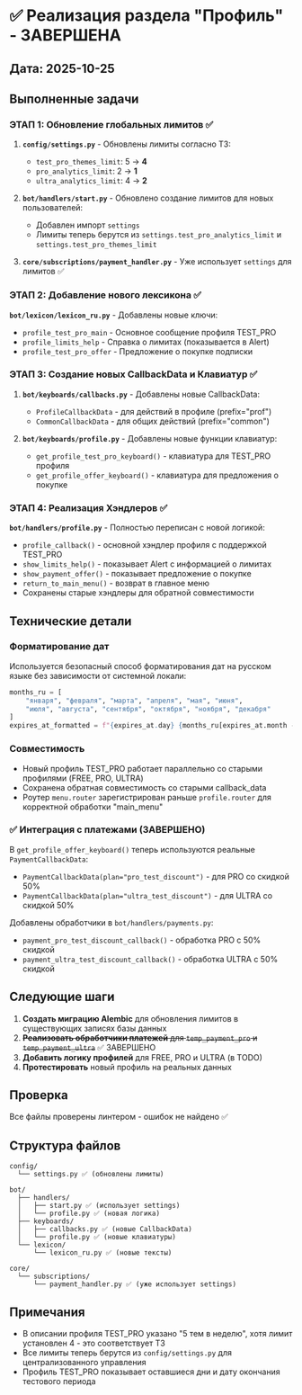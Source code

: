 # ✅ Реализация раздела "Профиль" - ЗАВЕРШЕНА

## Дата: 2025-10-25

## Выполненные задачи

### ЭТАП 1: Обновление глобальных лимитов ✅

1. **`config/settings.py`** - Обновлены лимиты согласно ТЗ:
   - `test_pro_themes_limit`: 5 → **4**
   - `pro_analytics_limit`: 2 → **1**
   - `ultra_analytics_limit`: 4 → **2**

2. **`bot/handlers/start.py`** - Обновлено создание лимитов для новых пользователей:
   - Добавлен импорт `settings`
   - Лимиты теперь берутся из `settings.test_pro_analytics_limit` и `settings.test_pro_themes_limit`

3. **`core/subscriptions/payment_handler.py`** - Уже использует `settings` для лимитов ✅

### ЭТАП 2: Добавление нового лексикона ✅

**`bot/lexicon/lexicon_ru.py`** - Добавлены новые ключи:
- `profile_test_pro_main` - Основное сообщение профиля TEST_PRO
- `profile_limits_help` - Справка о лимитах (показывается в Alert)
- `profile_test_pro_offer` - Предложение о покупке подписки

### ЭТАП 3: Создание новых CallbackData и Клавиатур ✅

1. **`bot/keyboards/callbacks.py`** - Добавлены новые CallbackData:
   - `ProfileCallbackData` - для действий в профиле (prefix="prof")
   - `CommonCallbackData` - для общих действий (prefix="common")

2. **`bot/keyboards/profile.py`** - Добавлены новые функции клавиатур:
   - `get_profile_test_pro_keyboard()` - клавиатура для TEST_PRO профиля
   - `get_profile_offer_keyboard()` - клавиатура для предложения о покупке

### ЭТАП 4: Реализация Хэндлеров ✅

**`bot/handlers/profile.py`** - Полностью переписан с новой логикой:
- `profile_callback()` - основной хэндлер профиля с поддержкой TEST_PRO
- `show_limits_help()` - показывает Alert с информацией о лимитах
- `show_payment_offer()` - показывает предложение о покупке
- `return_to_main_menu()` - возврат в главное меню
- Сохранены старые хэндлеры для обратной совместимости

## Технические детали

### Форматирование дат
Используется безопасный способ форматирования дат на русском языке без зависимости от системной локали:
```python
months_ru = [
    "января", "февраля", "марта", "апреля", "мая", "июня",
    "июля", "августа", "сентября", "октября", "ноября", "декабря"
]
expires_at_formatted = f"{expires_at.day} {months_ru[expires_at.month - 1]} {expires_at.year}"
```

### Совместимость
- Новый профиль TEST_PRO работает параллельно со старыми профилями (FREE, PRO, ULTRA)
- Сохранена обратная совместимость со старыми callback_data
- Роутер `menu.router` зарегистрирован раньше `profile.router` для корректной обработки "main_menu"

### ✅ Интеграция с платежами (ЗАВЕРШЕНО)
В `get_profile_offer_keyboard()` теперь используются реальные `PaymentCallbackData`:
- `PaymentCallbackData(plan="pro_test_discount")` - для PRO со скидкой 50%
- `PaymentCallbackData(plan="ultra_test_discount")` - для ULTRA со скидкой 50%

Добавлены обработчики в `bot/handlers/payments.py`:
- `payment_pro_test_discount_callback()` - обработка PRO с 50% скидкой
- `payment_ultra_test_discount_callback()` - обработка ULTRA с 50% скидкой

## Следующие шаги

1. **Создать миграцию Alembic** для обновления лимитов в существующих записях базы данных
2. ~~**Реализовать обработчики платежей** для `temp_payment_pro` и `temp_payment_ultra`~~ ✅ ЗАВЕРШЕНО
3. **Добавить логику профилей** для FREE, PRO и ULTRA (в TODO)
4. **Протестировать** новый профиль на реальных данных

## Проверка

Все файлы проверены линтером - ошибок не найдено ✅

## Структура файлов

```
config/
  └── settings.py ✅ (обновлены лимиты)

bot/
  ├── handlers/
  │   ├── start.py ✅ (использует settings)
  │   └── profile.py ✅ (новая логика)
  ├── keyboards/
  │   ├── callbacks.py ✅ (новые CallbackData)
  │   └── profile.py ✅ (новые клавиатуры)
  └── lexicon/
      └── lexicon_ru.py ✅ (новые тексты)

core/
  └── subscriptions/
      └── payment_handler.py ✅ (уже использует settings)
```

## Примечания

- В описании профиля TEST_PRO указано "5 тем в неделю", хотя лимит установлен 4 - это соответствует ТЗ
- Все лимиты теперь берутся из `config/settings.py` для централизованного управления
- Профиль TEST_PRO показывает оставшиеся дни и дату окончания тестового периода


